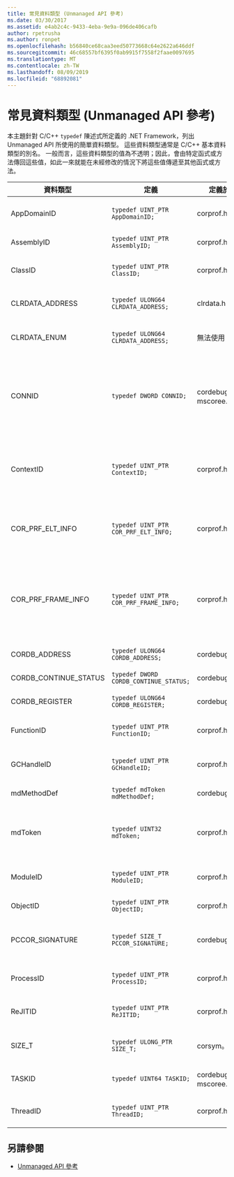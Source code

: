 ```yaml
---
title: 常見資料類型 (Unmanaged API 參考)
ms.date: 03/30/2017
ms.assetid: e4ab2c4c-9433-4eba-9e9a-096de406cafb
author: rpetrusha
ms.author: ronpet
ms.openlocfilehash: b56840ce68caa3eed50773668c64e2622a646ddf
ms.sourcegitcommit: 46c68557bf6395f0ab9915f7558f2faae0097695
ms.translationtype: MT
ms.contentlocale: zh-TW
ms.lasthandoff: 08/09/2019
ms.locfileid: "68892081"
---
```

# <a name="common-data-types-unmanaged-api-reference"></a>常見資料類型 (Unmanaged API 參考)
本主題針對 C/C++ `typedef` 陳述式所定義的 .NET Framework，列出 Unmanaged API 所使用的簡單資料類型。 這些資料類型通常是 C/C++ 基本資料類型的別名。 一般而言，這些資料類型的值為不透明；因此，會由特定函式或方法傳回這些值，如此一來就能在未經修改的情況下將這些值傳遞至其他函式或方法。  
  
|資料類型|定義|定義於|描述|  
|---------------|----------------|----------------|-----------------|  
|AppDomainID|`typedef UINT_PTR AppDomainID;`|corprof.h|應用程式網域的識別項。|  
|AssemblyID|`typedef UINT_PTR AssemblyID;`|corprof.h|組件的識別項。|  
|ClassID|`typedef UINT_PTR ClassID;`|corprof.h|Managed 類別的識別項。|  
|CLRDATA_ADDRESS|`typedef ULONG64 CLRDATA_ADDRESS;`|clrdata.h|64位的記憶體位址。|
|CLRDATA_ENUM|`typedef ULONG64 CLRDATA_ADDRESS;`|無法使用|64位的記憶體位址。|
|CONNID|`typedef DWORD CONNID;`|cordebug.h、mscoree.h|連接至 Microsoft SQL Server 執行個體的執行緒的連接識別項。|  
|ContextID|`typedef UINT_PTR ContextID;`|corprof.h|與特定 Managed 執行緒相關之內容的識別項。|  
|COR_PRF_ELT_INFO|`typedef UINT_PTR COR_PRF_ELT_INFO;`|corprof.h|代表特定堆疊框架之資訊的不透明處理常式。|  
|COR_PRF_FRAME_INFO|`typedef UINT_PTR COR_PRF_FRAME_INFO;`|corprof.h|指向堆疊框架的不透明處理常式。 其只在被傳遞時的回呼期間有效。|  
|CORDB_ADDRESS|`typedef ULONG64 CORDB_ADDRESS;`|cordebug.h|記憶體中的位址。|  
|CORDB_CONTINUE_STATUS|`typedef DWORD CORDB_CONTINUE_STATUS;`|cordebug.h|接續的狀態。|  
|CORDB_REGISTER|`typedef ULONG64 CORDB_REGISTER;`|cordebug.h|CPU 註冊的值。|
|FunctionID|`typedef UINT_PTR FunctionID;`|corprof.h|函式或方法的識別項。|  
|GCHandleID|`typedef UINT_PTR GCHandleID;`|corprof.h|記憶體回收處理常式。|  
|mdMethodDef|`typedef mdToken mdMethodDef;`|cordebug.h|方法定義 token。|
|mdToken|`typedef UINT32 mdToken;`|corprof.h|元資料標記 (中繼資料資料表中的一列)。|  
|ModuleID|`typedef UINT_PTR ModuleID;`|corprof.h|組件模組的識別項。|  
|ObjectID|`typedef UINT_PTR ObjectID;`|corprof.h|物件的識別項。|  
|PCCOR_SIGNATURE|`typedef SIZE_T PCCOR_SIGNATURE;`|cordebug.h|成員或中繼資料簽章的指標。|
|ProcessID|`typedef UINT_PTR ProcessID;`|corprof.h|Managed 處理序的識別項。|  
|ReJITID|`typedef UINT_PTR ReJITID;`|corprof.h|JIT 編譯的函式識別項。|  
|SIZE_T|`typedef ULONG_PTR SIZE_T;`|corsym。h|64位記憶體位址的指標。|
|TASKID|`typedef UINT64 TASKID;`|cordebug.h、mscoree.h|[ICLRTask](../../../docs/framework/unmanaged-api/hosting/iclrtask-interface.md)實例的識別碼。|  
|ThreadID|`typedef UINT_PTR ThreadID;`|corprof.h|Managed 執行緒的識別項。|  
  
## <a name="see-also"></a>另請參閱

- [Unmanaged API 參考](../../../docs/framework/unmanaged-api/index.md)

